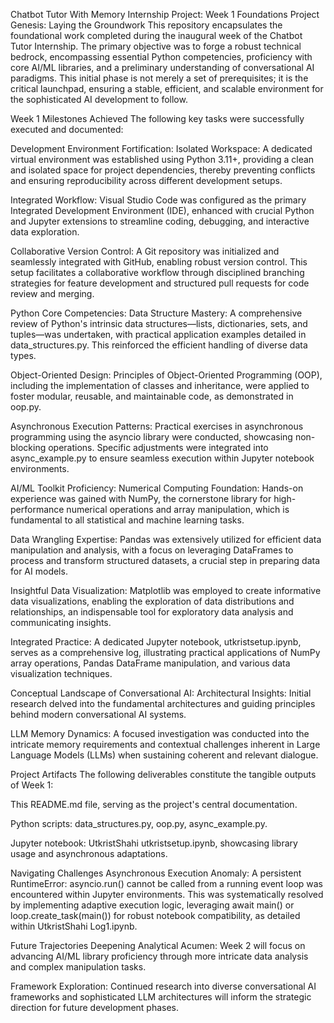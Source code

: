 Chatbot Tutor With Memory Internship Project: Week 1 Foundations
Project Genesis: Laying the Groundwork
This repository encapsulates the foundational work completed during the inaugural week of the Chatbot Tutor Internship. The primary objective was to forge a robust technical bedrock, encompassing essential Python competencies, proficiency with core AI/ML libraries, and a preliminary understanding of conversational AI paradigms. This initial phase is not merely a set of prerequisites; it is the critical launchpad, ensuring a stable, efficient, and scalable environment for the sophisticated AI development to follow.

Week 1 Milestones Achieved
The following key tasks were successfully executed and documented:

Development Environment Fortification:
Isolated Workspace: A dedicated virtual environment was established using Python 3.11+, providing a clean and isolated space for project dependencies, thereby preventing conflicts and ensuring reproducibility across different development setups.

Integrated Workflow: Visual Studio Code was configured as the primary Integrated Development Environment (IDE), enhanced with crucial Python and Jupyter extensions to streamline coding, debugging, and interactive data exploration.

Collaborative Version Control: A Git repository was initialized and seamlessly integrated with GitHub, enabling robust version control. This setup facilitates a collaborative workflow through disciplined branching strategies for feature development and structured pull requests for code review and merging.

Python Core Competencies:
Data Structure Mastery: A comprehensive review of Python's intrinsic data structures—lists, dictionaries, sets, and tuples—was undertaken, with practical application examples detailed in data_structures.py. This reinforced the efficient handling of diverse data types.

Object-Oriented Design: Principles of Object-Oriented Programming (OOP), including the implementation of classes and inheritance, were applied to foster modular, reusable, and maintainable code, as demonstrated in oop.py.

Asynchronous Execution Patterns: Practical exercises in asynchronous programming using the asyncio library were conducted, showcasing non-blocking operations. Specific adjustments were integrated into async_example.py to ensure seamless execution within Jupyter notebook environments.

AI/ML Toolkit Proficiency:
Numerical Computing Foundation: Hands-on experience was gained with NumPy, the cornerstone library for high-performance numerical operations and array manipulation, which is fundamental to all statistical and machine learning tasks.

Data Wrangling Expertise: Pandas was extensively utilized for efficient data manipulation and analysis, with a focus on leveraging DataFrames to process and transform structured datasets, a crucial step in preparing data for AI models.

Insightful Data Visualization: Matplotlib was employed to create informative data visualizations, enabling the exploration of data distributions and relationships, an indispensable tool for exploratory data analysis and communicating insights.

Integrated Practice: A dedicated Jupyter notebook, utkristsetup.ipynb, serves as a comprehensive log, illustrating practical applications of NumPy array operations, Pandas DataFrame manipulation, and various data visualization techniques.

Conceptual Landscape of Conversational AI:
Architectural Insights: Initial research delved into the fundamental architectures and guiding principles behind modern conversational AI systems.

LLM Memory Dynamics: A focused investigation was conducted into the intricate memory requirements and contextual challenges inherent in Large Language Models (LLMs) when sustaining coherent and relevant dialogue.

Project Artifacts
The following deliverables constitute the tangible outputs of Week 1:

This README.md file, serving as the project's central documentation.

Python scripts: data_structures.py, oop.py, async_example.py.

Jupyter notebook: UtkristShahi utkristsetup.ipynb, showcasing library usage and asynchronous adaptations.

Navigating Challenges
Asynchronous Execution Anomaly: A persistent RuntimeError: asyncio.run() cannot be called from a running event loop was encountered within Jupyter environments. This was systematically resolved by implementing adaptive execution logic, leveraging await main() or loop.create_task(main()) for robust notebook compatibility, as detailed within UtkristShahi Log1.ipynb.

Future Trajectories
Deepening Analytical Acumen: Week 2 will focus on advancing AI/ML library proficiency through more intricate data analysis and complex manipulation tasks.

Framework Exploration: Continued research into diverse conversational AI frameworks and sophisticated LLM architectures will inform the strategic direction for future development phases.